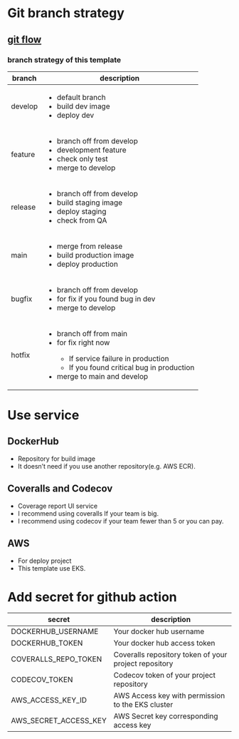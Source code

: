 # Git branch strategy

## [git flow](http://datasift.github.io/gitflow/IntroducingGitFlow.html)

### branch strategy of this template

| branch | description                                                                                                                                                                                          |
| --- |------------------------------------------------------------------------------------------------------------------------------------------------------------------------------------------------------|
| develop | <ul><li>default branch</li><li>build dev image</li><li>deploy dev</li></ul>                                                                                                                          |
| feature | <ul><li>branch off from develop</li><li>development feature</li><li>check only test</li><li>merge to develop</li></ul>                                                                               |
| release | <ul><li>branch off from develop</li><li>build staging image</li><li>deploy staging</li><li>check from QA</li></ul>                                                                                   |
| main | <ul><li>merge from release</li><li>build production image</li><li>deploy production</li></ul>                                                                                                        |
| bugfix | <ul><li>branch off from develop</li><li>for fix if you found bug in dev</li><li>merge to develop</li></ul>                                                                                           |
| hotfix | <ul><li>branch off from main</li><li>for fix right now</li><ul><li>If service failure in production</li><li>If you found critical bug in production</li></ul><li>merge to main and develop</li></ul> |

# Use service

## DockerHub

- Repository for build image
- It doesn’t need if you use another repository(e.g. AWS ECR).

## Coveralls and Codecov

- Coverage report UI service
- I recommend using coveralls If your team is big.
- I recommend using codecov if your team fewer than 5 or you can pay.

## AWS

- For deploy project
- This template use EKS.

# Add secret for github action

| secret | description |
| --- | --- |
| DOCKERHUB_USERNAME | Your docker hub username |
| DOCKERHUB_TOKEN | Your docker hub access token |
| COVERALLS_REPO_TOKEN | Coveralls repository token of your project repository |
| CODECOV_TOKEN | Codecov token of your project repository |
| AWS_ACCESS_KEY_ID | AWS Access key with permission to the EKS cluster |
| AWS_SECRET_ACCESS_KEY | AWS Secret key corresponding access key |
